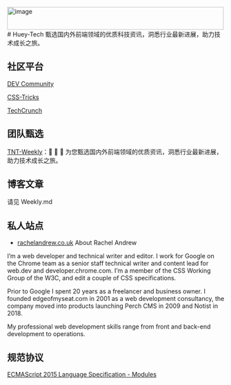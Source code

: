 <img width="502" height="53" alt="image" src="https://github.com/user-attachments/assets/fb3953e2-945c-4c59-980e-48402887054c" /># Huey-Tech
甄选国内外前端领域的优质科技资讯，洞悉行业最新进展，助力技术成长之旅。

## 社区平台
[DEV Community](./https://dev.to/)

[CSS-Tricks](./https://css-tricks.com/)

[TechCrunch](https://techcrunch.com/)


## 团队甄选
[TNT-Weekly](./https://github.com/tnfe/TNT-Weekly)：🙈 🙉 🙊 为您甄选国内外前端领域的优质资讯，洞悉行业最新进展，助力技术成长之旅。


## 博客文章
请见 Weekly.md

## 私人站点
- [rachelandrew.co.uk](https://rachelandrew.co.uk/projects/)
About Rachel Andrew

I’m a web developer and technical writer and editor. I work for Google on the Chrome team as a senior staff technical writer and content lead for web.dev and developer.chrome.com. I’m a member of the CSS Working Group of the W3C, and edit a couple of CSS specifications.

Prior to Google I spent 20 years as a freelancer and business owner. I founded edgeofmyseat.com in 2001 as a web development consultancy, the company moved into products launching Perch CMS in 2009 and Notist in 2018.

My professional web development skills range from front and back-end development to operations.

## 规范协议
[ECMAScript 2015 Language Specification - Modules](./https://tc39.es/ecma262/#sec-modules)
